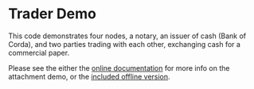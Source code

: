 # Trader Demo 

This code demonstrates four nodes, a notary, an issuer of cash (Bank of Corda), and two parties trading with each other, exchanging cash for a commercial paper.

Please see the either the [online documentation](https://docs.corda.net/running-the-demos.html#trader-demo) for more info on the attachment demo, or the [included offline version](../../docs/build/html/running-the-demos.html#trader-demo).
